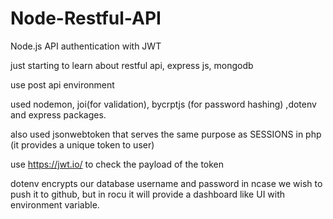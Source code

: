 # Node-Restful-API
Node.js API authentication with JWT


just starting to learn about restful api, express js, mongodb

use post api environment

used nodemon, joi(for validation), bycrptjs (for password hashing) ,dotenv and express packages.

also used jsonwebtoken that serves the same purpose as SESSIONS in php (it provides a unique token to user)

use https://jwt.io/ to check the payload of the token

dotenv encrypts our database username and password in ncase we wish to push it to github, but in rocu it will provide a dashboard like UI with environment variable.
